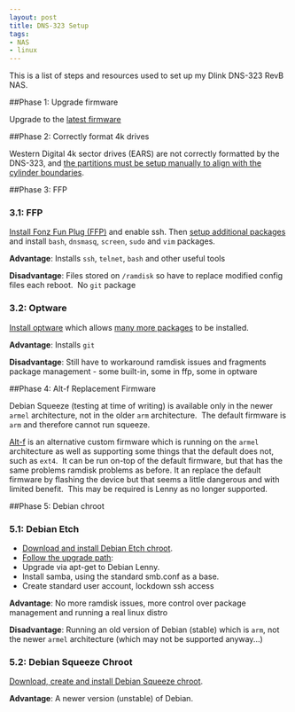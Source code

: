 ```yaml
---
layout: post
title: DNS-323 Setup
tags:
- NAS
- linux
---
```


This is a list of steps and resources used to set up my Dlink DNS-323 RevB NAS.

##Phase 1: Upgrade firmware

Upgrade to the [latest firmware](http://www.dlink.com.au/tech/Download/download.aspx?product=DNS-323)

##Phase 2: Correctly format 4k drives

Western Digital 4k sector drives (EARS) are not correctly formatted by the DNS-323, and [the partitions must be setup manually to align with
the cylinder boundaries](http://forums.dlink.com/index.php?topic=14484.0).

##Phase 3: FFP

### 3.1: FFP

[Install Fonz Fun Plug (FFP)](http://nas-tweaks.net/CH3SNAS:Tutorials/fun_plug#Steps_for_installing_fun_plug) and enable ssh.
Then [setup additional packages](http://nas-tweaks.net/CH3SNAS:Tutorials/ffp-packages#Downloading_packages) and install `bash`, `dnsmasq`, `screen`, `sudo` and `vim` packages.

**Advantage**: Installs `ssh`, `telnet`, `bash` and other useful tools

**Disadvantage**: Files stored on `/ramdisk` so have to replace modified config files each reboot.  No `git` package

### 3.2: Optware

[Install optware](http://dns323.kood.org/howto:optware) which allows [many more packages](http://ipkg.nslu2-linux.org/feeds/optware/dns323/cross/unstable/) to be installed.

**Advantage**: Installs `git`

**Disadvantage**: Still have to workaround ramdisk issues and fragments package management - some built-in, some in ffp, some in optware

##Phase 4: Alt-f Replacement Firmware

Debian Squeeze (testing at time of writing) is available only in the newer `armel`
architecture, not in the older `arm` architecture.  The default firmware is `arm` and therefore cannot run squeeze.

[Alt-f](http://sourceforge.net/projects/alt-f) is an alternative custom firmware
which is running on the `armel` architecture as well as supporting some
things that the default does not, such as `ext4`.  It can be run on-top of
the default firmware, but that has the same problems ramdisk problems as
before. It an replace the default firmware by flashing the device but
that seems a little dangerous and with limited benefit.  This may be
required is Lenny as no longer supported.

##Phase 5: Debian chroot

### 5.1: Debian Etch

- [Download and install Debian Etch chroot](http://dns323.kood.org/howto:chroot_debian#the_easy_way).
- [Follow the upgrade path](http://forum.dsmg600.info/viewtopic.php?pid=26426#p26426):
- Upgrade via apt-get to Debian Lenny.
- Install samba, using the standard smb.conf as a base.
- Create standard user account, lockdown ssh access

**Advantage**: No more ramdisk issues, more control over package management and running a real linux distro

**Disadvantage**: Running an old version of Debian (stable) which is `arm`, not the newer `armel` architecture (which may not be supported anyway...)

### 5.2: Debian Squeeze Chroot

[Download, create and install Debian Squeeze chroot﻿](http://forum.dsmg600.info/viewtopic.php?id=4330).

**Advantage**: A newer version (unstable) of Debian.
